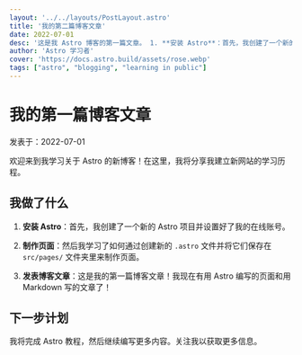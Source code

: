 ```yaml
---
layout: '../../layouts/PostLayout.astro'
title: '我的第二篇博客文章'
date: 2022-07-01
desc: '这是我 Astro 博客的第一篇文章。 1. **安装 Astro**：首先，我创建了一个新的 Astro 项目并设置好了我的在线账号。'
author: 'Astro 学习者'
cover: 'https://docs.astro.build/assets/rose.webp'
tags: ["astro", "blogging", "learning in public"]
---
```


# 我的第一篇博客文章

 发表于：2022-07-01

 欢迎来到我学习关于 Astro 的新博客！在这里，我将分享我建立新网站的学习历程。

 ## 我做了什么

 1. **安装 Astro**：首先，我创建了一个新的 Astro 项目并设置好了我的在线账号。

 2. **制作页面**：然后我学习了如何通过创建新的 `.astro` 文件并将它们保存在 `src/pages/` 文件夹里来制作页面。

 3. **发表博客文章**：这是我的第一篇博客文章！我现在有用 Astro 编写的页面和用 Markdown 写的文章了！

 ## 下一步计划

 我将完成 Astro 教程，然后继续编写更多内容。关注我以获取更多信息。
